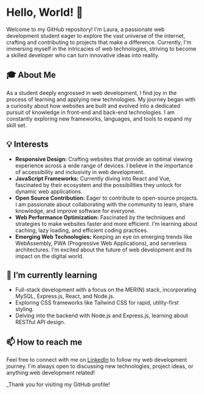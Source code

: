 # Hello, World! 👋

Welcome to my GitHub repository! I'm Laura, a passionate web development student eager to explore the vast universe of the internet, crafting and contributing to projects that make a difference. Currently, I'm immersing myself in the intricacies of web technologies, striving to become a skilled developer who can turn innovative ideas into reality.

## 🎓 About Me

As a student deeply engrossed in web development, I find joy in the process of learning and applying new technologies. My journey began with a curiosity about how websites are built and evolved into a dedicated pursuit of knowledge in front-end and back-end technologies. I am constantly exploring new frameworks, languages, and tools to expand my skill set.

## 💡 Interests

- **Responsive Design:** Crafting websites that provide an optimal viewing experience across a wide range of devices. I believe in the importance of accessibility and inclusivity in web development.
- **JavaScript Frameworks:** Currently diving into React and Vue, fascinated by their ecosystem and the possibilities they unlock for dynamic web applications.
- **Open Source Contribution:** Eager to contribute to open-source projects. I am passionate about collaborating with the community to learn, share knowledge, and improve software for everyone.
- **Web Performance Optimization:** Fascinated by the techniques and strategies to make websites faster and more efficient. I'm learning about caching, lazy loading, and efficient coding practices.
- **Emerging Web Technologies:** Keeping an eye on emerging trends like WebAssembly, PWA (Progressive Web Applications), and serverless architectures. I'm excited about the future of web development and its impact on the digital world.

## 🌱 I’m currently learning

- Full-stack development with a focus on the MER(N) stack, incorporating MySQL, Express.js, React, and Node.js.
- Exploring CSS frameworks like Tailwind CSS for rapid, utility-first styling.
- Delving into the backend with Node.js and Express.js, learning about RESTful API design.

## 📫 How to reach me

Feel free to connect with me on [LinkedIn](https://www.linkedin.com/in/laura-nunez-nr27) to follow my web development journey. I'm always open to discussing new technologies, project ideas, or anything web development related!


_Thank you for visiting my GitHub profile!


